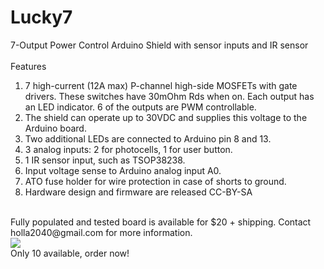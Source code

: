 Lucky7
======

7-Output Power Control Arduino Shield with sensor inputs and IR sensor<br><br>
Features<br>
1. 7 high-current (12A max) P-channel high-side MOSFETs with gate drivers. These switches have 30mOhm Rds when on. Each output has an LED indicator. 6 of the outputs are PWM controllable.<br>
2. The shield can operate up to 30VDC and supplies this voltage to the Arduino board.<br>
3. Two additional LEDs are connected to Arduino pin 8 and 13.<br>
4. 3 analog inputs: 2 for photocells, 1 for user button.<br>
5. 1 IR sensor input, such as TSOP38238.<br>
6. Input voltage sense to Arduino analog input A0.<br>
7. ATO fuse holder for wire protection in case of shorts to ground.<br>
8. Hardware design and firmware are released CC-BY-SA<br>
<br>
Fully populated and tested board is available for $20 + shipping.  Contact holla2040@gmail.com for more information.
<br>
<img src='http://www.spudcentral.com/potd/141112-07.jpg'><br>
Only 10 available, order now!
